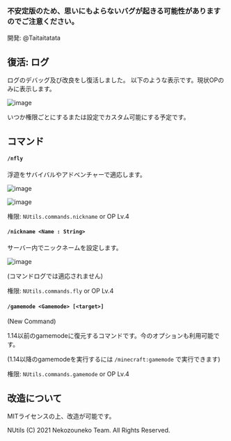 ### **不安定版のため、思いにもよらないバグが起きる可能性がありますのでご注意ください。**
開発: @Taitaitatata

## 復活: ログ
ログのデバッグ及び改良をし復活しました。
以下のような表示です。現状OPのみに表示します。

![image](https://user-images.githubusercontent.com/89770962/134772393-8976d609-1557-4cb4-8200-a3ad627d687a.png)

いつか権限ごとにするまたは設定でカスタム可能にする予定です。


## コマンド

#### `/nfly`
浮遊をサバイバルやアドベンチャーで適応します。

![image](https://user-images.githubusercontent.com/89770962/132973937-59c89f96-98f5-46d0-b30a-67d11049a4cb.png)

![image](https://user-images.githubusercontent.com/89770962/132973953-7de95425-2369-4ae4-abe5-e342d7c35418.png)


権限: `NUtils.commands.nickname` or OP Lv.4

#### `/nickname <Name : String>`
サーバー内でニックネームを設定します。

![image](https://user-images.githubusercontent.com/89770962/132974016-cb4f4c68-9a13-4f76-bed6-59d76fb8a4fe.png)

(コマンドログでは適応されません)


権限: `NUtils.commands.fly` or OP Lv.4

#### `/gamemode <Gamemode> [<target>]`
(New Command)

1.14以前のgamemodeに復元するコマンドです。今のオプションも利用可能です。

<picture>

(1.14以降のgamemodeを実行するには `/minecraft:gamemode` で実行できます)

権限: `NUtils.commands.gamemode` or OP Lv.4


## 改造について
MITライセンスの上、改造が可能です。

NUtils (C) 2021 Nekozouneko Team. All Rights Reserved.
